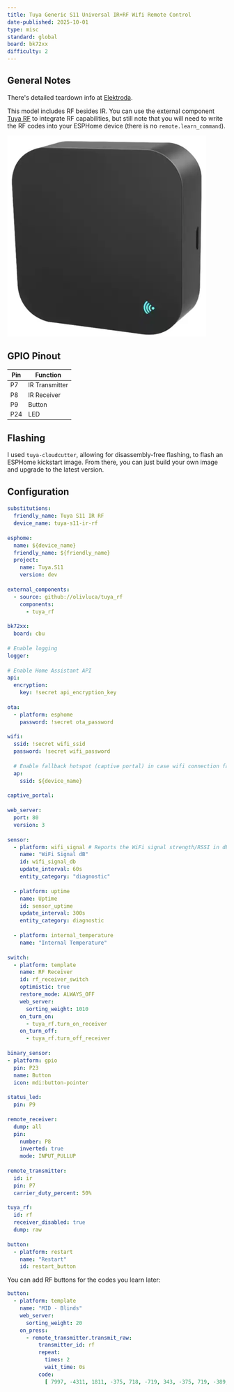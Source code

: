 ```yaml
---
title: Tuya Generic S11 Universal IR+RF Wifi Remote Control
date-published: 2025-10-01
type: misc
standard: global
board: bk72xx
difficulty: 2
---
```


## General Notes

There's detailed teardown info at [Elektroda](https://www.elektroda.com/rtvforum/topic3983995.html).

This model includes RF besides IR.
You can use the external component [Tuya RF](https://github.com/olivluca/tuya_rf) to integrate RF capabilities,
but still note that you will need to write the RF codes into your ESPHome device (there is no `remote.learn_command`).

![S11](S11.png)

## GPIO Pinout

| Pin | Function      |
| --- | ------------- |
| P7  | IR Transmitter|
| P8  | IR Receiver   |
| P9  | Button        |
| P24 | LED           |

## Flashing

I used ``tuya-cloudcutter``, allowing for disassembly-free flashing, to flash an ESPHome kickstart image.
From there, you can just build your own image and upgrade to the latest version.

## Configuration

```yaml
substitutions:
  friendly_name: Tuya S11 IR RF
  device_name: tuya-s11-ir-rf

esphome:
  name: ${device_name}
  friendly_name: ${friendly_name}
  project:
    name: Tuya.S11
    version: dev

external_components:
  - source: github://olivluca/tuya_rf
    components:
      - tuya_rf

bk72xx:
  board: cbu

# Enable logging
logger:

# Enable Home Assistant API
api:
  encryption:
    key: !secret api_encryption_key

ota:
  - platform: esphome
    password: !secret ota_password

wifi:
  ssid: !secret wifi_ssid
  password: !secret wifi_password

  # Enable fallback hotspot (captive portal) in case wifi connection fails
  ap:
    ssid: ${device_name}

captive_portal:

web_server:
  port: 80
  version: 3

sensor:
  - platform: wifi_signal # Reports the WiFi signal strength/RSSI in dB
    name: "WiFi Signal dB"
    id: wifi_signal_db
    update_interval: 60s
    entity_category: "diagnostic"

  - platform: uptime
    name: Uptime
    id: sensor_uptime
    update_interval: 300s
    entity_category: diagnostic

  - platform: internal_temperature
    name: "Internal Temperature"

switch:
  - platform: template
    name: RF Receiver
    id: rf_receiver_switch
    optimistic: true
    restore_mode: ALWAYS_OFF
    web_server:
      sorting_weight: 1010
    on_turn_on:
      - tuya_rf.turn_on_receiver
    on_turn_off:
      - tuya_rf.turn_off_receiver

binary_sensor:
- platform: gpio
  pin: P23
  name: Button
  icon: mdi:button-pointer

status_led:
  pin: P9

remote_receiver:
  dump: all
  pin:
    number: P8
    inverted: true
    mode: INPUT_PULLUP

remote_transmitter:
  id: ir
  pin: P7
  carrier_duty_percent: 50%

tuya_rf:
  id: rf
  receiver_disabled: true
  dump: raw

button:
  - platform: restart
    name: "Restart"
    id: restart_button
```

You can add RF buttons for the codes you learn later:

```yaml
button:
  - platform: template
    name: "MID - Blinds"
    web_server:
      sorting_weight: 20
    on_press:
      - remote_transmitter.transmit_raw:
          transmitter_id: rf
          repeat:
            times: 2
            wait_time: 0s
          code:
            [ 7997, -4311, 1811, -375, 718, -719, 343, -375, 719, -389, 711, -374, 712, -375, 687, -750, 344, -749, 312, -750, 344, -749, 344, -750, 343, -719, 375, -718, 375, -343, 719, -718, 375, -719, 374, -375, 687, -407, 687, -374, 719, -375, 687, -406, 687, -2905, 375, -344, 749, -344, 718, -375, 719, -374, 688, -406, 687, -749, 344, -375, 720, -717, 343, -375, 719, -749, 375, -344, 718, -719, 375, -343, 750, -687, 406, -344, 718, -719 ]
```
